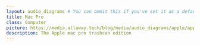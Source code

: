 ```yaml
---
layout: audio_diagrams # You can ommit this if you've set it as a default
title: Mac Pro
class: Computer
picture: https://media.allaway.tech/blog/media/audio_diagrams/apple/apple_mac_mini.jpg
description: The Apple mac pro trashcan edition
---
```

